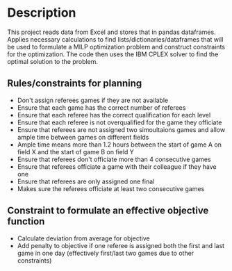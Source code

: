 # Description
This project reads data from Excel and stores that in pandas dataframes. Applies necessary calculations to find lists/dictionaries/dataframes that will be used to formulate a MILP optimization problem and construct constraints for the optimization. The code then uses the IBM CPLEX solver to find the optimal solution to the problem.

## Rules/constraints for planning

- Don't assign referees games if they are not available
- Ensure that each game has the correct number of referees
- Ensure that each referee has the correct qualification for each level
- Ensure that each referee is not overqualified for the game they officiate
- Ensure that referees are not assigned two simoultaions games and allow ample time between games on different fields
- Ample time means more than 1.2 hours between the start of game A on field X and the start of game B on field Y
- Ensure that referees don't officiate more than 4 consecutive games
- Ensure that referees officiate a game with their colleague if they have one
- Ensure that referees are only assigned one final
- Makes sure the referees officiate at least two consecutive games

## Constraint to formulate an effective objective function
- Calculate deviation from average for objective
- Add penalty to objective if one referee is assigned both the first and last game in one day (effectively first/last two games due to other constraints)
